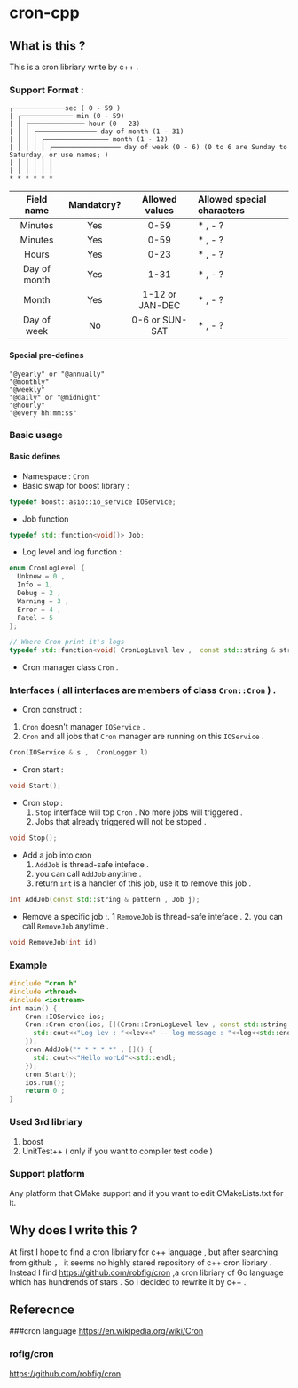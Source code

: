 # cron-cpp 

## What is this ?  

This is a cron libriary write by c++ .

### Support Format : 

```
┌─────────────sec ( 0 - 59 ) 
| ┌───────────── min (0 - 59) 
| │ ┌────────────── hour (0 - 23)
| │ │ ┌─────────────── day of month (1 - 31)
| │ │ │ ┌──────────────── month (1 - 12)
| │ │ │ │ ┌───────────────── day of week (0 - 6) (0 to 6 are Sunday to Saturday, or use names; )
| │ │ │ │ │
| │ │ │ │ │
* * * * * *   
```

|Field name| 	Mandatory?| 	Allowed values |	Allowed special characters |
|:--------:|:------------:|:---------------:|:--------------------------|
|Minutes |	Yes |	0-59 |	* , - ? 	|
|Minutes |	Yes |	0-59 |	* , -  ?	|
|Hours |	Yes |	0-23 |	* , -  ?	|
| Day of month |	Yes | 	1-31 | 	* , - ? |
| Month |	Yes |	1-12 or JAN-DEC |	* , - ?	|
|Day of week| 	No | 	0-6 or SUN-SAT | 	* , - ? |

#### Special pre-defines
```
"@yearly" or "@annually"
"@monthly"
"@weekly"
"@daily" or "@midnight"
"@hourly"
"@every hh:mm:ss"
```

### Basic usage
#### Basic defines
*  Namespace :   ```Cron```  
*  Basic swap for boost library : 

```c++
typedef boost::asio::io_service IOService;
```
*  Job function 

```c++
typedef std::function<void()> Job;
```
*  Log level and log function : 

```c++
enum CronLogLevel {
  Unknow = 0 ,
  Info = 1,
  Debug = 2 ,
  Warning = 3 ,
  Error = 4 ,
  Fatel = 5
};

// Where Cron print it's logs
typedef std::function<void( CronLogLevel lev ,  const std::string & string)> CronLogger;
```
*  Cron manager class ```Cron``` .
### Interfaces ( all interfaces are members of class ```Cron::Cron``` ) .

*  Cron construct  : 
  1.  ```Cron``` doesn't manager ```IOService``` .
  2.  ```Cron``` and all jobs that ```Cron``` manager are running on this ```IOService``` .

```c++ 
Cron(IOService & s ,  CronLogger l)
```


* Cron start  :

```c++
void Start();
``` 

* Cron stop : 
  1. ```Stop``` interface will top ```Cron``` . No more jobs will triggered .
  2. Jobs that already triggered will not be stoped .

```c++
void Stop();
``` 

* Add a job into cron
  1. ```AddJob``` is thread-safe inteface .
  2. you can call ```AddJob``` anytime .
  3. return ```int``` is a handler of this job, use it to remove this job . 
  

```c++
int AddJob(const std::string & pattern , Job j);
```

* Remove a specific job :.
  1 ```RemoveJob``` is thread-safe inteface .
  2. you can call ```RemoveJob``` anytime .
  

  
```c++
void RemoveJob(int id)
``` 

### Example

```c++
#include "cron.h"
#include <thread>
#include <iostream>
int main() {
    Cron::IOService ios;
    Cron::Cron cron(ios, [](Cron::CronLogLevel lev , const std::string & log) {
      std::cout<<"Log lev : "<<lev<<" -- log message : "<<log<<std::endl;
    });
    cron.AddJob("* * * * *" , []() {
      std::cout<<"Hello worLd"<<std::endl;
    });
    cron.Start();
    ios.run();
    return 0 ;
}

```

### Used 3rd libriary
1. boost 
2. UnitTest++  ( only if you want to compiler test code ) 
### Support platform 

Any platform that CMake support and if you want to edit CMakeLists.txt for it.

## Why does I write this ?  

At first I hope to find a cron libriary for c++ language , but after searching from github  ， it seems no highly stared 
repository of c++ cron libriary . Instead I find https://github.com/robfig/cron ,a cron libriary of Go language which has hundrends of stars . 
So I decided to rewrite it by c++ .


## Referecnce 

###cron language 
https://en.wikipedia.org/wiki/Cron

### rofig/cron 
https://github.com/robfig/cron
